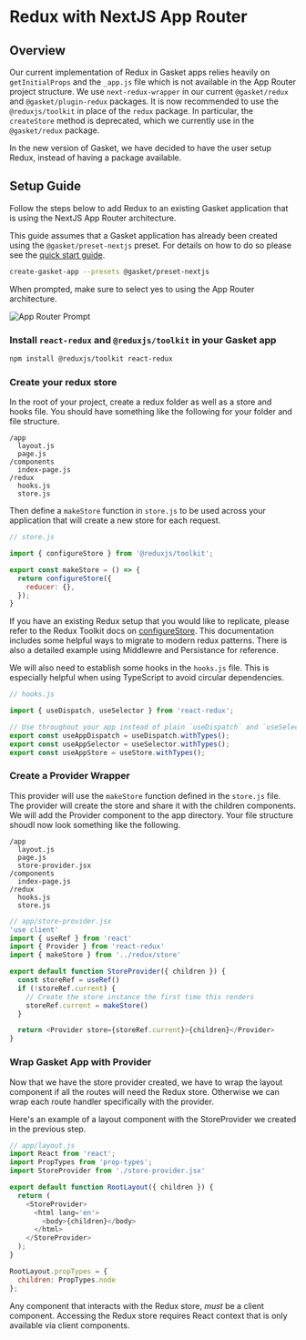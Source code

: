 # Redux with NextJS App Router

## Overview

Our current implementation of Redux in Gasket apps relies heavily on `getInitialProps` and the `_app.js` file which is not available in the App Router project structure. We use `next-redux-wrapper` in our current `@gasket/redux` and `@gasket/plugin-redux` packages. 
It is now recommended to use the `@reduxjs/toolkit` in place of the `redux` package. In particular, the `createStore` method is deprecated, which we currently use in the `@gasket/redux` package. 

In the new version of Gasket, we have decided to have the user setup Redux, instead of having a 
package available.

## Setup Guide

Follow the steps below to add Redux to an existing Gasket application that is using the NextJS App Router architecture. 

This guide assumes that a Gasket application has already been created using the `@gasket/preset-nextjs` preset. For details on how to do so please see the [quick start guide].  

```bash
create-gasket-app --presets @gasket/preset-nextjs
```

When prompted, make sure to select yes to using the App Router architecture.

![App Router Prompt](./static/app-router-prompt.png)


### Install `react-redux` and `@reduxjs/toolkit` in your Gasket app

```bash
npm install @reduxjs/toolkit react-redux
```

### Create your redux store

In the root of your project, create a redux folder as well as a store and hooks file. You should have something like the following for your folder and file structure.

```
/app
  layout.js
  page.js
/components
  index-page.js
/redux
  hooks.js
  store.js
```

Then define a `makeStore` function in `store.js` to be used across your application that will create a new store for each request.

```javascript
// store.js

import { configureStore } from '@reduxjs/toolkit';

export const makeStore = () => {
  return configureStore({
    reducer: {},
  });
}
```

If you have an existing Redux setup that you would like to replicate, please refer to the Redux Toolkit docs on [configureStore]. This documentation includes some helpful ways to migrate to modern redux patterns. There is also a detailed example using Middlewre and Persistance for reference.

We will also need to establish some hooks in the `hooks.js` file. This is especially helpful
when using TypeScript to avoid circular dependencies.

```javascript
// hooks.js

import { useDispatch, useSelector } from 'react-redux';

// Use throughout your app instead of plain `useDispatch` and `useSelector`
export const useAppDispatch = useDispatch.withTypes();
export const useAppSelector = useSelector.withTypes();
export const useAppStore = useStore.withTypes();
```

### Create a Provider Wrapper

This provider will use the `makeStore` function defined in the `store.js` file. The provider will create the store and share it with the children components. We will add the Provider component to the app directory. Your file structure shoudl now look something like the following.

```
/app
  layout.js
  page.js
  store-provider.jsx
/components
  index-page.js
/redux
  hooks.js
  store.js
```

```javascript
// app/store-provider.jsx
'use client'
import { useRef } from 'react'
import { Provider } from 'react-redux'
import { makeStore } from '../redux/store'

export default function StoreProvider({ children }) {
  const storeRef = useRef()
  if (!storeRef.current) {
    // Create the store instance the first time this renders
    storeRef.current = makeStore()
  }

  return <Provider store={storeRef.current}>{children}</Provider>
}
```

### Wrap Gasket App with Provider

Now that we have the store provider created, we have to wrap the layout component if all the routes will need the Redux store. Otherwise we can wrap each route handler specifically with the provider. 

Here's an example of a layout component with the StoreProvider we created in the previous step.

```javascript
// app/layout.js
import React from 'react';
import PropTypes from 'prop-types';
import StoreProvider from './store-provider.jsx'

export default function RootLayout({ children }) {
  return (
    <StoreProvider>
      <html lang='en'>
        <body>{children}</body>
      </html>
    </StoreProvider>
  );
}

RootLayout.propTypes = {
  children: PropTypes.node
};
```

Any component that interacts with the Redux store, _must_ be a client component. Accessing the Redux store requires React context that is only available via client components.

<!-- Links -->
[quick start guide]:https://github.com/godaddy/gasket/blob/main/docs/quick-start.md
[configureStore]:https://redux-toolkit.js.org/usage/migrating-to-modern-redux#store-setup-with-configurestore
